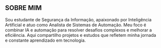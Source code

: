 ## SOBRE MIM

Sou estudante de Segurança da Informação, apaixonado por Inteligência Artificial e atuo como Analista de Sistemas de Automação. Meu foco é combinar IA e automação para resolver desafios complexos e melhorar a eficiência. Aqui compartilho projetos e estudos que refletem minha jornada e constante aprendizado em tecnologia.
